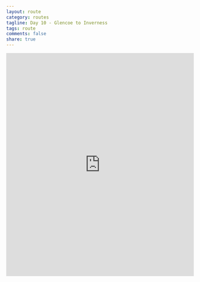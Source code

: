 ```yaml
---
layout: route
category: routes
tagline: Day 10 - Glencoe to Inverness
tags: route
comments: false
share: true
---
```



<iframe width='100%' height='600' frameborder='0' src='http://connect.garmin.com:80/course/embed/5593507'></iframe>
